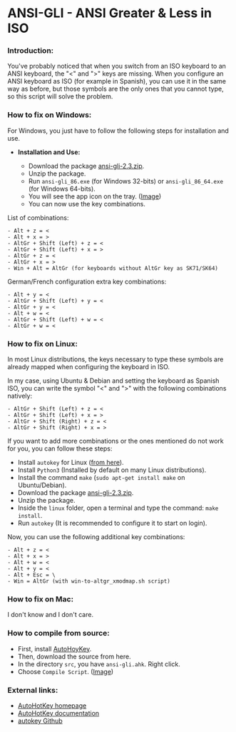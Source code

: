 ANSI-GLI - ANSI Greater & Less in ISO
=====================================

### Introduction:

You've probably noticed that when you switch from an ISO keyboard to an ANSI keyboard, the "<" and ">" keys are missing. When you configure an ANSI keyboard as ISO (for example in Spanish), you can use it in the same way as before, but those symbols are the only ones that you cannot type, so this script will solve the problem.

### How to fix on Windows:

For Windows, you just have to follow the following steps for installation and use.

* **Installation and Use:**
  
  * Download the package [ansi-gli-2.3.zip](https://github.com/q3aql/ansi-gli/releases/download/v2.3/ansi-gli-2.3.zip).
  * Unzip the package.
  * Run `ansi-gli_86.exe` (for Windows 32-bits) or `ansi-gli_86_64.exe` (for Windows 64-bits).
  * You will see the app icon on the tray. ([Image](https://github.com/q3aql/ansi-gli/blob/master/images/ansi-gli-tray.png))
  * You can now use the key combinations.

List of combinations:

    - Alt + z = <
    - Alt + x = >
    - AltGr + Shift (Left) + z = <
    - AltGr + Shift (Left) + x = >
    - AltGr + z = <
    - AltGr + x = >
    - Win + Alt = AltGr (for keyboards without AltGr key as SK71/SK64)
    
German/French configuration extra key combinations:

    - Alt + y = <
    - AltGr + Shift (Left) + y = <
    - AltGr + y = <
    - Alt + w = <
    - AltGr + Shift (Left) + w = <
    - AltGr + w = <

### How to fix on Linux:

In most Linux distributions, the keys necessary to type these symbols are already mapped when configuring the keyboard in ISO.  

In my case, using Ubuntu & Debian and setting the keyboard as Spanish ISO, you can write the symbol "<" and ">" with the following combinations natively:

    - AltGr + Shift (Left) + z = <
    - AltGr + Shift (Left) + x = >
    - AltGr + Shift (Right) + z = <
    - AltGr + Shift (Right) + x = >

If you want to add more combinations or the ones mentioned do not work for you, you can follow these steps:

* Install `autokey` for Linux ([from here](https://github.com/autokey/autokey/releases)).
* Install `Python3` (Installed by default on many Linux distributions).
* Install the command `make` (`sudo apt-get install make` on Ubuntu/Debian).
* Download the package [ansi-gli-2.3.zip](https://github.com/q3aql/ansi-gli/releases/download/v2.3/ansi-gli-2.3.zip).
* Unzip the package.
* Inside the `linux` folder, open a terminal and type the command: `make install`.
* Run `autokey` (It is recommended to configure it to start on login).

Now, you can use the following additional key combinations:

    - Alt + z = <
    - Alt + x = >
    - Alt + w = <
    - Alt + y = <
    - Alt + Esc = \
    - Win = AltGr (with win-to-altgr_xmodmap.sh script)

### How to fix on Mac:

I don't know and I don't care.

### How to compile from source:

* First, install [AutoHoyKey](https://www.autohotkey.com/).
* Then, download the source from here.
* In the directory `src`, you have `ansi-gli.ahk`. Right click.
* Choose `Compile Script`. ([Image](https://github.com/q3aql/ansi-gli/blob/master/images/ansi-gli-compile.png))

### External links:

* [AutoHotKey homepage](https://www.autohotkey.com/)
* [AutoHotKey documentation](https://www.autohotkey.com/docs/AutoHotkey.htm)
* [autokey Github](https://github.com/autokey/autokey)
